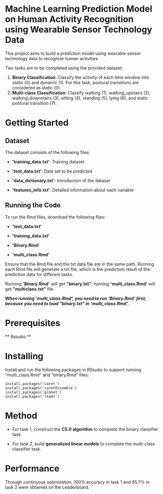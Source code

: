 # Machine Learning Prediction Model on Human Activity Recognition using Wearable Sensor Technology Data

This project aims to build a prediction model using wearable sensor technology data to recognize human activities. 

Two tasks are to be completed using the provided dataset:

1. **Binary Classification**: Classify the activity of each time window into static (0) and dynamic (1). For this task, postural transitions are considered as static (0).
2. **Multi-class Classification**: Classify walking (1), walking_upstairs (2), walking_downstairs (3), sitting (4), standing (5), lying (6), and static postural transition (7).

# Getting Started

## Dataset

The dataset consists of the following files:

- **'training_data.txt'**: Training dataset

* **'test_data.txt'**: Data set to be predicted

+ **'data_dictionary.txt'**: Introduction of the dataset

- **'features_info.txt'**: Detailed information about each variable

## Running the Code

To run the Rmd files, download the following files:

- **'test_data.txt'**

* **'training_data.txt'**

+ **'Binary.Rmd'**

- **'multi_class.Rmd'**

Ensure that the Rmd file and the txt data file are in the same path. Running each Rmd file will generate a txt file, which is the prediction result of the prediction data for different tasks.

Running **'Binary.Rmd'** will get **"binary.txt"**; running **'multi_class.Rmd'** will get **"multiclass.txt"** file.

***When running **'multi_class.Rmd'**, you need to run **'Binary.Rmd'** first, because you need to load **"binary.txt"** in **'multi_class.Rmd'**.***

# Prerequisites

** Rstudio **

# Installing

Install and run the following packages in RStudio to support running "multi_class.Rmd" and "binary.Rmd" files:

```{r}
install.packages('caret')
install.packages('caretEnsemble')
install.packages('glmnet')
install.packages('readr')
```

# Method

- For task 1, construct the **C5.0 algorithm** to complete the binary classifier task.

* For task 2, build **generalized linear models** to complete the multi-class classifier task.

# Performance

Through continuous optimization, 100% accuracy in task 1 and 95.7% in task 2 were obtained on the Leaderboard.